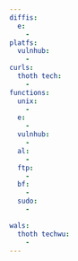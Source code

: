 ```yaml
---
diffis:
  e:
    -
platfs:
  vulnhub:
    -
curls:
  thoth tech:
    -
functions:
  unix:
    -
  e:
    -
  vulnhub:
    -
  al:
    -
  ftp:
    -
  bf:
    -
  sudo:
    -

wals:
  thoth techwu:
    -
---
```

